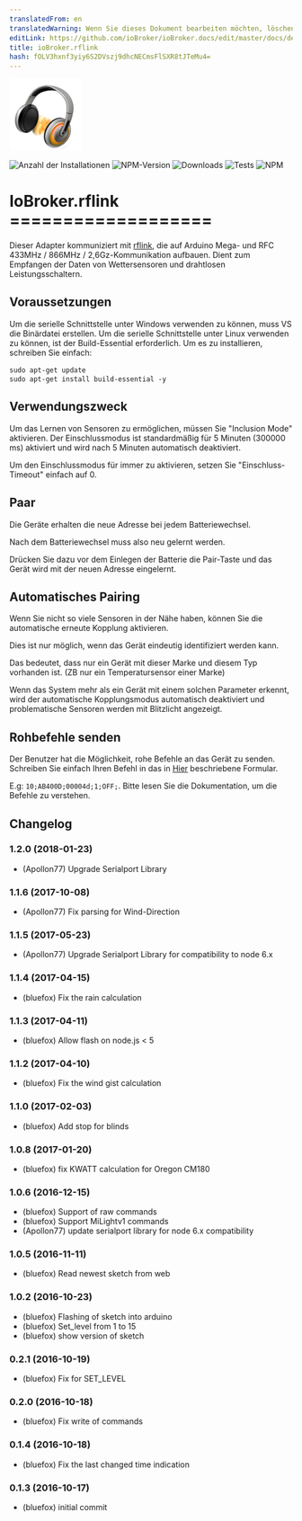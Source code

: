 ```yaml
---
translatedFrom: en
translatedWarning: Wenn Sie dieses Dokument bearbeiten möchten, löschen Sie bitte das Feld "translationsFrom". Andernfalls wird dieses Dokument automatisch erneut übersetzt
editLink: https://github.com/ioBroker/ioBroker.docs/edit/master/docs/de/adapterref/iobroker.rflink/README.md
title: ioBroker.rflink
hash: fOLV3hxnf3yiy6S2DVszj9dhcNECmsFlSXR8tJTeMu4=
---
```

![Logo](../../../en/adapterref/iobroker.rflink/admin/rflink.png)

![Anzahl der Installationen](http://iobroker.live/badges/rflink-stable.svg)
![NPM-Version](http://img.shields.io/npm/v/iobroker.rflink.svg)
![Downloads](https://img.shields.io/npm/dm/iobroker.rflink.svg)
![Tests](https://travis-ci.org/ioBroker/ioBroker.rflink.svg?branch=master)
![NPM](https://nodei.co/npm/iobroker.rflink.png?downloads=true)

# IoBroker.rflink ===================
Dieser Adapter kommuniziert mit [rflink](http://www.nemcon.nl/blog2/), die auf Arduino Mega- und RFC 433MHz / 866MHz / 2,6Gz-Kommunikation aufbauen.
Dient zum Empfangen der Daten von Wettersensoren und drahtlosen Leistungsschaltern.

## Voraussetzungen
Um die serielle Schnittstelle unter Windows verwenden zu können, muss VS die Binärdatei erstellen.
Um die serielle Schnittstelle unter Linux verwenden zu können, ist der Build-Essential erforderlich. Um es zu installieren, schreiben Sie einfach:

```
sudo apt-get update
sudo apt-get install build-essential -y
```

## Verwendungszweck
Um das Lernen von Sensoren zu ermöglichen, müssen Sie "Inclusion Mode" aktivieren. Der Einschlussmodus ist standardmäßig für 5 Minuten (300000 ms) aktiviert und wird nach 5 Minuten automatisch deaktiviert.

Um den Einschlussmodus für immer zu aktivieren, setzen Sie "Einschluss-Timeout" einfach auf 0.

## Paar
Die Geräte erhalten die neue Adresse bei jedem Batteriewechsel.

Nach dem Batteriewechsel muss also neu gelernt werden.

Drücken Sie dazu vor dem Einlegen der Batterie die Pair-Taste und das Gerät wird mit der neuen Adresse eingelernt.

## Automatisches Pairing
Wenn Sie nicht so viele Sensoren in der Nähe haben, können Sie die automatische erneute Kopplung aktivieren.

Dies ist nur möglich, wenn das Gerät eindeutig identifiziert werden kann.

Das bedeutet, dass nur ein Gerät mit dieser Marke und diesem Typ vorhanden ist. (ZB nur ein Temperatursensor einer Marke)

Wenn das System mehr als ein Gerät mit einem solchen Parameter erkennt, wird der automatische Kopplungsmodus automatisch deaktiviert und problematische Sensoren werden mit Blitzlicht angezeigt.

## Rohbefehle senden
Der Benutzer hat die Möglichkeit, rohe Befehle an das Gerät zu senden. Schreiben Sie einfach Ihren Befehl in das in [Hier](http://www.nemcon.nl/blog2/protref) beschriebene Formular.

E.g: ```10;AB400D;00004d;1;OFF;```. Bitte lesen Sie die Dokumentation, um die Befehle zu verstehen.

## Changelog
### 1.2.0 (2018-01-23)
* (Apollon77) Upgrade Serialport Library

### 1.1.6 (2017-10-08)
* (Apollon77) Fix parsing for Wind-Direction

### 1.1.5 (2017-05-23)
* (Apollon77) Upgrade Serialport Library for compatibility to node 6.x

### 1.1.4 (2017-04-15)
* (bluefox) Fix the rain calculation

### 1.1.3 (2017-04-11)
* (bluefox) Allow flash on node.js < 5

### 1.1.2 (2017-04-10)
* (bluefox) Fix the wind gist calculation

### 1.1.0 (2017-02-03)
* (bluefox) Add stop for blinds

### 1.0.8 (2017-01-20)
* (bluefox) fix KWATT calculation for Oregon CM180

### 1.0.6 (2016-12-15)
* (bluefox) Support of raw commands
* (bluefox) Support MiLightv1 commands
* (Apollon77) update serialport library for node 6.x compatibility

### 1.0.5 (2016-11-11)
* (bluefox) Read newest sketch from web

### 1.0.2 (2016-10-23)
* (bluefox) Flashing of sketch into arduino
* (bluefox) Set_level from 1 to 15
* (bluefox) show version of sketch

### 0.2.1 (2016-10-19)
* (bluefox) Fix for SET_LEVEL

### 0.2.0 (2016-10-18)
* (bluefox) Fix write of commands

### 0.1.4 (2016-10-18)
* (bluefox) Fix the last changed time indication

### 0.1.3 (2016-10-17)
* (bluefox) initial commit